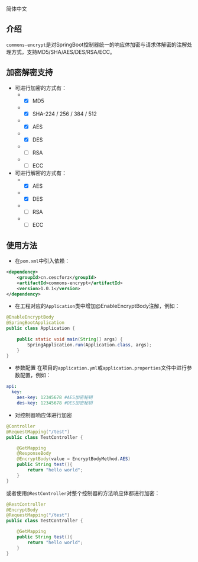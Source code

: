 简体中文
## 介绍
`commons-encrypt`是对SpringBoot控制器统一的响应体加密与请求体解密的注解处理方式，支持MD5/SHA/AES/DES/RSA/ECC。

## 加密解密支持
- 可进行加密的方式有：
    - - [x] MD5
    - - [x] SHA-224 / 256 / 384 / 512
    - - [x] AES
    - - [x] DES
    - - [ ] RSA
    - - [ ] ECC
- 可进行解密的方式有：
    - - [x] AES
    - - [x] DES
    - - [ ] RSA
    - - [ ] ECC
## 使用方法
- 在`pom.xml`中引入依赖：
```xml
<dependency>
    <groupId>cn.cescforz</groupId>
    <artifactId>commons-encrypt</artifactId>
    <version>1.0.1</version>
</dependency>
```
- 在工程对应的`Application`类中增加@EnableEncryptBody注解，例如：
```java
@EnableEncryptBody
@SpringBootApplication
public class Application {
    
    public static void main(String[] args) {
        SpringApplication.run(Application.class, args);
    }
}
```
- 参数配置
在项目的`application.yml`或`application.properties`文件中进行参数配置，例如：
```yaml
api:
  key:
    aes-key: 12345678 #AES加密秘钥
    des-key: 12345678 #DES加密秘钥
```
- 对控制器响应体进行加密
```java
@Controller
@RequestMapping("/test")
public class TestController {

    @GetMapping
    @ResponseBody
    @EncryptBody(value = EncryptBodyMethod.AES)
    public String test(){
        return "hello world";
    }
}
```
或者使用`@RestController`对整个控制器的方法响应体都进行加密：
```java
@RestController
@EncryptBody
@RequestMapping("/test")
public class TestController {

    @GetMapping
    public String test(){
        return "hello world";
    }
}
```

